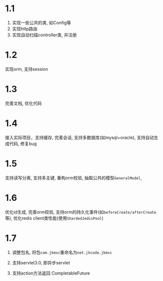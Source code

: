 # 1.1 
1. 实现一些公共的类, 如Config等
2. 实现http路由
3. 实现自动扫描controller类, 并注册

# 1.2 
实现orm, 支持session

# 1.3
完善文档, 优化代码

# 1.4
接入实际项目，支持缓存, 完善会话, 支持多数据库(如mysql+oracle), 支持自动生成代码, 修复bug

# 1.5
支持读写分离, 支持多主键, 重构orm校验, 抽取公共的模型`GeneralModel`,

# 1.6
优化id生成, 完善orm校验, 支持orm的持久化事件(如`beforeCreate/afterCreate`等), 优化redis client类性能(使用`ShardedJedisPool`)

# 1.7
1. 调整包名, 将包`com.jkmvc`重命名为`net.jkcode.jkmvc`

2. 支持servlet3.0, 即异步servlet

3. 支持action方法返回 CompletableFuture